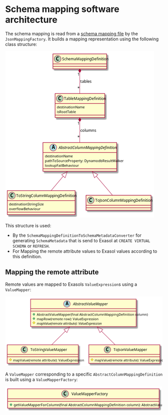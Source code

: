 # Schema mapping software architecture

The schema mapping is read from a [schema mapping file](https://exasol.github.io/dynamodb-virtual-schema/schema_doc/index.html) by the `JsonMappingFactory`. 
It builds a mapping representation using the following class structure:

![Class diagram](diagrams/mappingDefinition.png)

This structure is used:
* By the `SchemaMappingDefinitionToSchemaMetadataConverter` for generating `SchemaMetadata` that is send to Exasol at `CREATE VIRTUAL SCHEMA` or `REFRESH`. 
* For Mapping the remote attribute values to Exasol values according to this definition.

## Mapping the remote attribute
Remote values are mapped to Exasols `ValueExpression`s using a `ValueMapper`:

![Class diagram](diagrams/valueMapper.png)

A `ValueMapper` corresponding to a specific `AbstractColumnMappingDefinition` is built using a `ValueMapperFactory`:

![Class diagram](diagrams/valueMapperFactory.png)


